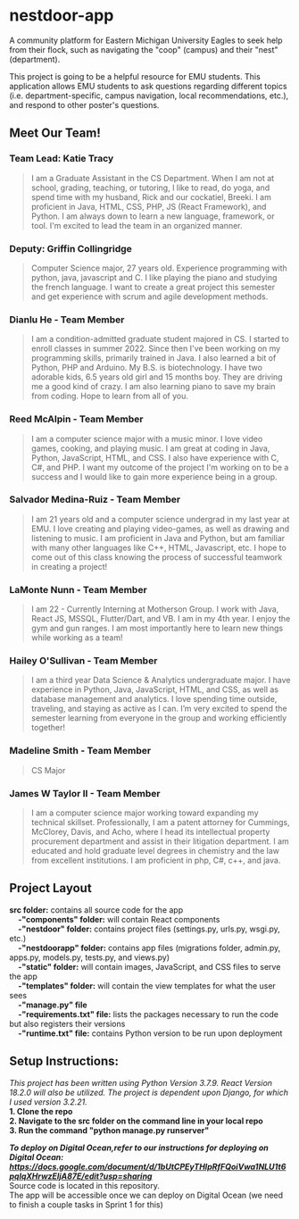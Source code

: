 # nestdoor-app
A community platform for Eastern Michigan University Eagles to seek help from their flock, such as navigating the "coop" (campus) and their "nest" (department).

This project is going to be a helpful resource for EMU students.  This application allows EMU students to ask questions regarding different topics (i.e. department-specific, campus navigation, local recommendations, etc.), and respond to other poster's questions.  

## Meet Our Team!

### Team Lead: Katie Tracy
>I am a Graduate Assistant in the CS Department.  When I am not at school, grading, teaching, or tutoring, I like to read, do yoga, and spend time with my husband, Rick and our cockatiel, Breeki.  I am proficient in Java, HTML, CSS, PHP, JS (React Framework), and Python.  I am always down to learn a new language, framework, or tool.  I'm excited to lead the team in an organized manner.  

### Deputy: Griffin Collingridge
>Computer Science major, 27 years old. Experience programming with python, java, javascript and C. I like playing the piano and studying the french language. I want to create a great project this semester and get experience with scrum and agile development methods.

### Dianlu He - Team Member
>I am a condition-admitted graduate student majored in CS. I started to enroll classes in summer 2022. Since then I've been working on my programming skills, primarily trained in Java. I also learned a bit of Python, PHP and Arduino. My B.S. is biotechnology. I have two adorable kids, 6.5 years old girl and 15 months boy. They are driving me a good kind of crazy. I am also learning piano to save my brain from coding. Hope to learn from all of you.

### Reed McAlpin - Team Member
>I am a computer science major with a music minor. I love video games, cooking, and playing music. I am great at coding in Java, Python, JavaScript, HTML, and CSS. I also have experience with C, C#, and PHP. I want my outcome of the project I'm working on to be a success and I would like to gain more experience being in a group.

### Salvador Medina-Ruiz - Team Member
>I am 21 years old and a computer science undergrad in my last year at EMU. I love creating and playing video-games, as well as drawing and listening to music. I am proficient in Java and Python, but am familiar with many other languages like C++, HTML, Javascript, etc. I hope to come out of this class knowing the process of successful teamwork in creating a project!

### LaMonte Nunn - Team Member
>I am 22 - Currently Interning at Motherson Group. I work with Java, React JS, MSSQL, Flutter/Dart, and VB. I am in my 4th year. I enjoy the gym and gun ranges. I am most importantly here to learn new things while working as a team!

### Hailey O'Sullivan - Team Member
>I am a third year Data Science & Analytics undergraduate major. I have experience in Python, Java, JavaScript,  HTML, and CSS, as well as database management and analytics. I love spending time outside, traveling, and staying as active as I can. I’m very excited to spend the semester learning from everyone in the group and working efficiently together!

### Madeline Smith - Team Member
>CS Major

### James W Taylor II - Team Member
>I am a computer science major working toward expanding my technical skillset.  Professionally, I am a patent attorney for Cummings, McClorey, Davis, and Acho, where I head its intellectual property procurement department and assist in their litigation department.  I am educated and hold graduate level degrees in chemistry and the law from excellent institutions.  I am proficient in php, C#, c++, and java.

## Project Layout 
**src folder:** contains all source code for the app <br>
&nbsp;&nbsp;&nbsp;&nbsp;**-"components" folder:** will contain React components <br>
&nbsp;&nbsp;&nbsp;&nbsp;**-"nestdoor" folder:** contains project files (settings.py, urls.py, wsgi.py, etc.) <br>
&nbsp;&nbsp;&nbsp;&nbsp;**-"nestdoorapp" folder:** contains app files (migrations folder, admin.py, apps.py, models.py, tests.py, and views.py) <br>
&nbsp;&nbsp;&nbsp;&nbsp;**-"static" folder:** will contain images, JavaScript, and CSS files to serve the app <br>
&nbsp;&nbsp;&nbsp;&nbsp;**-"templates" folder:** will contain the view templates for what the user sees <br>
&nbsp;&nbsp;&nbsp;&nbsp;**-"manage.py" file** <br>
&nbsp;&nbsp;&nbsp;&nbsp;**-"requirements.txt" file:** lists the packages necessary to run the code but also registers their versions <br>
&nbsp;&nbsp;&nbsp;&nbsp;**-"runtime.txt" file:** contains Python version to be run upon deployment

## Setup Instructions:
*This project has been written using Python Version 3.7.9.  React Version 18.2.0 will also be utilized. 
The project is dependent upon Django, for which I used version 3.2.21.* <br>
**1. Clone the repo <br>
2. Navigate to the src folder on the command line in your local repo <br>
3. Run the command "python manage.py runserver" <br>**

***To deploy on Digital Ocean,refer to our instructions for deploying on Digital Ocean: 
https://docs.google.com/document/d/1bUtCPEyTHIpRfFQoiVwa1NLU1t6pqlqXHrwzEljA87E/edit?usp=sharing***
<br> Source code is located in this repository.
<br> The app will be accessible once we can deploy on Digital Ocean (we need to finish a couple tasks in Sprint 1 for this)
